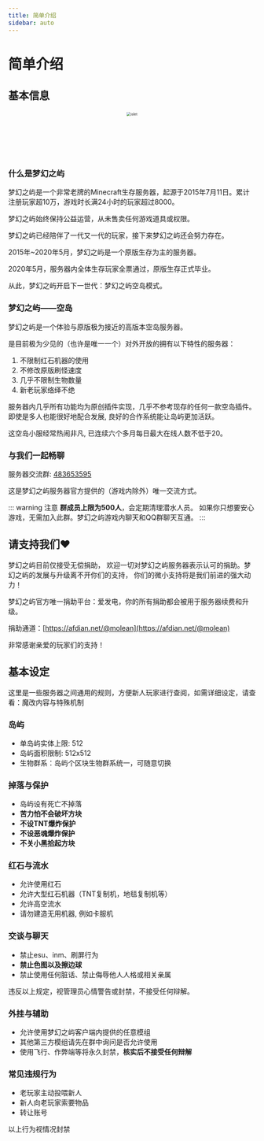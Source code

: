 ```yaml
---
title: 简单介绍
sidebar: auto
---
```


# 简单介绍


## 基本信息


<center>
<div style="margin: 20px 0px">
  <img :src="$withBase('/assets/img/island_b.png')" alt="islet" style="zoom:50%;" />
</div>
<div style="margin: 20px 0px">
  <img :src="$withBase('/assets/img/logo.svg')" height="60px"/>
</div>
</center>

### 什么是梦幻之屿

梦幻之屿是一个非常老牌的Minecraft生存服务器，起源于2015年7月11日。累计注册玩家超10万，游戏时长满24小时的玩家超过8000。

梦幻之屿始终保持公益运营，从未售卖任何游戏道具或权限。

梦幻之屿已经陪伴了一代又一代的玩家，接下来梦幻之屿还会努力存在。

2015年~2020年5月，梦幻之屿是一个原版生存为主的服务器。

2020年5月，服务器内全体生存玩家全票通过，原版生存正式毕业。

从此，梦幻之屿开启下一世代：梦幻之屿空岛模式。

### 梦幻之屿——空岛

梦幻之屿是一个体验与原版极为接近的高版本空岛服务器。

是目前极为少见的（也许是唯一一个）对外开放的拥有以下特性的服务器：
1. 不限制红石机器的使用
2. 不修改原版刷怪速度
3. 几乎不限制生物数量
4. 新老玩家络绎不绝

服务器内几乎所有功能均为原创插件实现，几乎不参考现存的任何一款空岛插件。即使是多人也能很好地配合发展, 良好的合作系统能让岛屿更加活跃。

这空岛小服经常热闹非凡, 已连续六个多月每日最大在线人数不低于20。


### 与我们一起畅聊

服务器交流群:  [483653595](https://qm.qq.com/cgi-bin/qm/qr?k=5lFa2ORulp-y9jlqY3YniQaMG1xc2f5S&jump_from=webapi)

这是梦幻之屿服务器官方提供的（游戏内除外）唯一交流方式。

::: warning 注意
**群成员上限为500人**，会定期清理潜水人员。 如果你只想要安心游戏，无需加入此群。梦幻之屿游戏内聊天和QQ群聊天互通。
:::

## 请支持我们:heart:

梦幻之屿目前仅接受无偿捐助， 欢迎一切对梦幻之屿服务器表示认可的捐助。梦幻之屿的发展与升级离不开你们的支持， 你们的微小支持将是我们前进的强大动力！

梦幻之屿官方唯一捐助平台：爱发电，你的所有捐助都会被用于服务器续费和升级。

捐助通道：[https://afdian.net/@molean](https://afdian.net/@molean)

非常感谢亲爱的玩家们的支持！


## 基本设定

这里是一些服务器之间通用的规则，方便新人玩家进行查阅，如需详细设定，请查看：魔改内容与特殊机制

### 岛屿
- 单岛屿实体上限: 512
- 岛屿面积限制: 512x512
- 生物群系：岛屿个区块生物群系统一，可随意切换

### 掉落与保护

- 岛屿设有死亡不掉落
- **苦力怕不会破坏方块**
- **不设TNT爆炸保护**
- **不设恶魂爆炸保护**
- **不关小黑拾起方块**

### 红石与流水

- 允许使用红石
- 允许大型红石机器（TNT复制机，地毯复制机等）
- 允许高空流水
- 请勿建造无用机器, 例如卡服机

### 交谈与聊天

- 禁止esu、inm、刷屏行为
- **禁止色图以及擦边球**
- 禁止使用任何脏话、禁止侮辱他人人格或相关亲属

违反以上规定，视管理员心情警告或封禁，不接受任何辩解。

### 外挂与辅助

- 允许使用梦幻之屿客户端内提供的任意模组
- 其他第三方模组请先在群中询问是否允许使用
- 使用飞行、作弊端等将永久封禁，**核实后不接受任何辩解**

### 常见违规行为

- 老玩家主动投喂新人
- 新人向老玩家索要物品
- 转让账号

以上行为视情况封禁